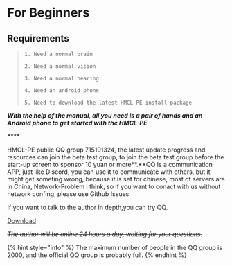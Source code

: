 # For Beginners

## **Requirements**

> ```
> 1. Need a normal brain
>
> 2. Need a normal vision
>
> 3. Need a normal hearing
>
> 4. Need an android phone
>
> 5. Need to download the latest HMCL-PE install package
> ```

_**With the help of the manual, all you need is a pair of hands and an Android phone to get started with the HMCL-PE**_

_****_

HMCL-PE public QQ group 715191324, the latest update progress and resources can join the beta test group, to join the beta test group before the start-up screen to sponsor 10 yuan or more**.**QQ is a communication APP, just like Discord, you can use it to communicate with others, but it might get someting wrong, because it is set for chinese, most of servers are in China, Network-Problem i think, so if you want to conact with us without network confing, please use Github Issues

If you want to talk to the author in depth,you can try QQ.

[Download](https://international.qq.com/)

~~_The author will be online 24 hours a day, waiting for your questions._~~

{% hint style="info" %}
The maximum number of people in the QQ group is 2000, and the official QQ group is probably full.
{% endhint %}
